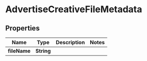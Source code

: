 # AdvertiseCreativeFileMetadata

## Properties
Name | Type | Description | Notes
------------ | ------------- | ------------- | -------------
**fileName** | **String** |  | 
